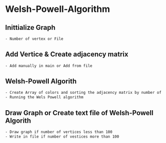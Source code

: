 # Welsh-Powell-Algorithm

## Inittialize Graph
```bash
- Number of vertex or File
```

## Add Vertice & Create adjacency matrix
```bash
- Add manually in main or Add from file 
```

## Welsh-Powell Algorith
```bash
- Create Array of colors and sorting the adjacency matrix by number of adjacencies
- Running the Wels Powell algorithm
```

## Draw Graph or Create text file of Welsh-Powell Algorith
```bash
- Draw graph if number of vertices less than 100
- Write in file if number of vestices more than 100
```
